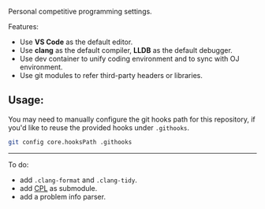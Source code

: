 Personal competitive programming settings.


Features:

- Use **VS Code** as the default editor.
- Use **clang** as the default compiler, **LLDB** as the default debugger.
- Use dev container to unify coding environment and to sync with OJ environment.
- Use git modules to refer third-party headers or libraries.

## Usage:

You may need to manually configure the git hooks path for this repository,
if you'd like to reuse the provided hooks under `.githooks`.
```sh
git config core.hooksPath .githooks
```


---

To do:
- add `.clang-format` and `.clang-tidy`.
- add [CPL](https://github.com/dieram3/competitive-programming-library/tree/master) as submodule.
- add a problem info parser.